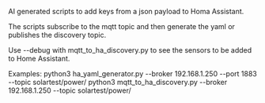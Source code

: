 AI generated scripts to add keys from a json payload to Homa Assistant. 

The scripts subscribe to the mqtt topic and then generate the yaml or publishes the discovery topic.

Use --debug with mqtt_to_ha_discovery.py to see the sensors to be added to Home Assistant.


Examples:
python3 ha_yaml_generator.py --broker 192.168.1.250 --port 1883 --topic solartest/power/<inverter>
python3 mqtt_to_ha_discovery.py --broker 192.168.1.250 --topic solartest/power/<inverter>


